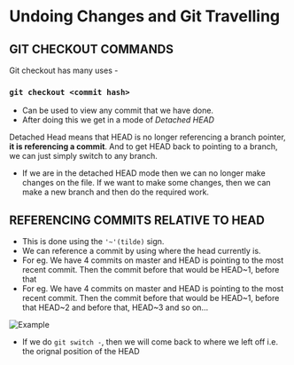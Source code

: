 # Undoing Changes and Git Travelling

## GIT CHECKOUT COMMANDS

Git checkout has many uses -

### `git checkout <commit hash>`

- Can be used to view any commit that we have done.
- After doing this we get in a mode of _Detached HEAD_

Detached Head means that HEAD is no longer referencing a branch pointer, **it is referencing a commit**. And to get HEAD back to pointing to a branch, we can just simply switch to any branch.

- If we are in the detached HEAD mode then we can no longer make changes on the file. If we want to make some changes, then we can make a new branch and then do the required work.

## REFERENCING COMMITS RELATIVE TO HEAD

- This is done using the `'~'(tilde)` sign.
- We can reference a commit by using where the head currently is.
- For eg. We have 4 commits on master and HEAD is pointing to the most recent commit. Then the commit before that would be HEAD~1, before that
- For eg. We have 4 commits on master and HEAD is pointing to the most recent commit. Then the commit before that would be HEAD~1, before that HEAD~2 and before that, HEAD~3 and so on...

![Example](2022-01-05-12-33-41.png)

- If we do `git switch -`, then we will come back to where we left off i.e. the orignal position of the HEAD
